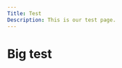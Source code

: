 ```yaml
---
Title: Test
Description: This is our test page.
---
```


Big test
==========================

<div class="box1"></div>
<div class="box2"></div>
<div class="box3"></div>
<div class="box4"></div>